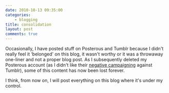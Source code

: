 ```yaml
---
date: 2010-10-13 09:35:00
categories:
    - blogging
title: consolidation
layout: post
comments: true
---
```

Occasionally, I have posted stuff on Posterous and Tumblr because I
didn't really feel it ‘belonged' on this blog, it wasn't worthy or it
was a throwaway one-liner and not a proper blog post. As I subsequently
deleted my Posterous account (as I didn't like their [negative
campaigning][] against Tumblr), some of this content has now been lost
forever.

I think, from now on, I will post everything on this blog where it's
under my control.

  [negative campaigning]: http://www.blogherald.com/2010/06/24/posterous-slanders-tumblr/
